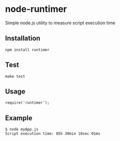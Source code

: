 node-runtimer
=============

Simple node.js utility to measure script execution time
## Installation
```
npm install runtimer
```

## Test
```
make test
```

## Usage
```
require('runtimer');
```

## Example
```
$ node myApp.js
Script execution time: 05h 30min 10sec 01ms
```
